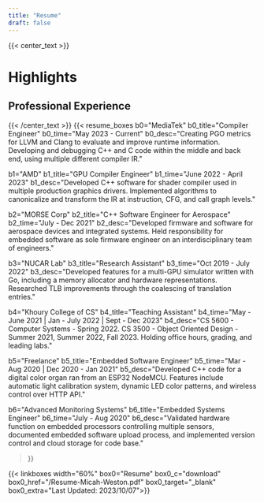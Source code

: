 ```yaml
---
title: "Resume"
draft: false
---
```

{{< center_text >}}
# Highlights
## Professional Experience
{{< /center_text >}} 
{{< resume_boxes
b0="MediaTek" b0_title="Compiler Engineer" b0_time="May 2023 - Current"
b0_desc="Creating PGO metrics for LLVM and Clang to evaluate and improve runtime information. Developing and debugging C++ and C code within the middle and back end, using multiple different compiler IR."

b1="AMD" b1_title="GPU Compiler Engineer" b1_time="June 2022 - April 2023"
b1_desc="Developed C++ software for shader compiler used in multiple production graphics drivers. Implemented algorithms to canonicalize and transform the IR at instruction, CFG, and call graph levels."

b2="MORSE Corp" b2_title="C++ Software Engineer for Aerospace" b2_time="July - Dec 2021"
b2_desc="Developed firmware and software for aerospace devices and integrated systems. Held responsibility for embedded software as sole firmware engineer on an interdisciplinary team of engineers."

b3="NUCAR Lab" b3_title="Research Assistant" b3_time="Oct 2019 - July 2022"
b3_desc="Developed features for a multi-GPU simulator written with Go, including a memory allocator and hardware representations. Researched TLB improvements through the coalescing of translation entries."

b4="Khoury College of CS" b4_title="Teaching Assistant" b4_time="May - June 2021 | Jan - July 2022 | Sept - Dec 2023"
b4_desc="CS 5600 - Computer Systems - Spring 2022. CS 3500 - Object Oriented Design - Summer 2021, Summer 2022, Fall 2023. Holding office hours, grading, and leading labs."

b5="Freelance" b5_title="Embedded Software Engineer" b5_time="Mar - Aug 2020 | Dec 2020 - Jan 2021"
b5_desc="Developed C++ code for a digital color organ ran from an ESP32 NodeMCU. Features include automatic light calibration system, dynamic LED color patterns, and wireless control over HTTP API."

b6="Advanced Monitoring Systems" b6_title="Embedded Systems Engineer" b6_time="July - Aug 2020"
b6_desc="Validated hardware function on embedded processors controlling multiple sensors, documented embedded software upload process, and implemented version control and cloud storage for code base."
 >}}

{{< linkboxes width="60%"
box0="Resume" box0_c="download" box0_href="/Resume-Micah-Weston.pdf" box0_target="_blank" 
box0_extra="Last Updated: 2023/10/07">}}
